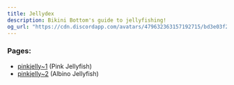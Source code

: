 ```yaml
---
title: Jellydex
description: Bikini Bottom's guide to jellyfishing!
og_url: "https://cdn.discordapp.com/avatars/479632363157192715/bd3e03f2da2a9bbc768cec6b20ed9d89.webp?size=1024"
---
```


### Pages:

- [pinkjelly~1](./pinkjelly~1) \(Pink Jellyfish\)
- [pinkjelly~2](./pinkjelly~2) \(Albino Jellyfish\)

